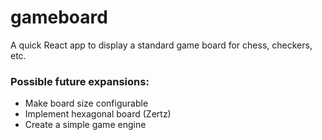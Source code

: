 # gameboard
A quick React app to display a standard game board for chess, checkers, etc.
### Possible future expansions:
- Make board size configurable
- Implement hexagonal board (Zertz)
- Create a simple game engine
